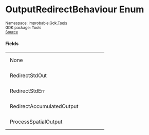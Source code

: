 
# OutputRedirectBehaviour Enum
<sup>
Namespace: Improbable.Gdk.<a href="{{urlRoot}}/api/tools-index">Tools</a><br/>
GDK package: Tools<br/>
<a href="https://www.github.com/spatialos/gdk-for-unity/blob/0.2.1/workers/unity/Packages/com.improbable.gdk.tools/RedirectedProcess.cs/#L20">Source</a>
</sup>



</p>

#### Fields

<table>
<tr>
<td style="padding: 14px; border: none; width: 25ch">None</td>
<td style="padding: 14px; border: none;"></td>
</tr>
<tr>
<td style="padding: 14px; border: none; width: 25ch">RedirectStdOut</td>
<td style="padding: 14px; border: none;"></td>
</tr>
<tr>
<td style="padding: 14px; border: none; width: 25ch">RedirectStdErr</td>
<td style="padding: 14px; border: none;"></td>
</tr>
<tr>
<td style="padding: 14px; border: none; width: 25ch">RedirectAccumulatedOutput</td>
<td style="padding: 14px; border: none;"></td>
</tr>
<tr>
<td style="padding: 14px; border: none; width: 25ch">ProcessSpatialOutput</td>
<td style="padding: 14px; border: none;"></td>
</tr>
</table>


